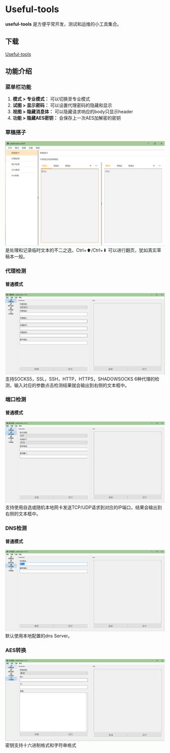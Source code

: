 # Useful-tools
**useful-tools** 是方便平常开发，测试和运维的小工具集合。

## 下载
[Useful-tools](https://github.com/fanyiguang/useful-tools/releases)

## 功能介绍

### 菜单栏功能
1. **模式 > 专业模式：** 可以切换至专业模式
2. **试图 > 显示密码：** 可以设置代理密码的隐藏和显示
3. **视图 > 隐藏消息体：** 可以隐藏请求响应的body只显示header
4. **功能 > 隐藏AES密钥：** 会保存上一次AES加解密的密钥

### 草稿搭子
![image](https://github.com/fanyiguang/useful-tools/blob/master/resource/draft-normal.png)  
是处理和记录临时文本的不二之选，Ctrl+⬆/Ctrl+⬇ 可以进行翻页，犹如真实草稿本一般。

### 代理检测
#### 普通模式
![image](https://github.com/fanyiguang/useful-tools/blob/master/resource/proxy-normal.png)  
支持SOCKS5，SSL，SSH，HTTP，HTTPS，SHADOWSOCKS 6种代理的检测，输入对应的参数点击检测结果就会输出到右侧的文本框中。

### 端口检测
#### 普通模式
![image](https://github.com/fanyiguang/useful-tools/blob/master/resource/tcp-udp-normal.png)  
支持使用自选或随机本地网卡发送TCP/UDP请求到对应的IP端口，结果会输出到右侧的文本框中。

### DNS检测
#### 普通模式
![image](https://github.com/fanyiguang/useful-tools/blob/master/resource/dns-normal.png)  
默认使用本地配置的dns Server。

### AES转换
![image](https://github.com/fanyiguang/useful-tools/blob/master/resource/aes-normal.png)
密钥支持十六进制格式和字符串格式
